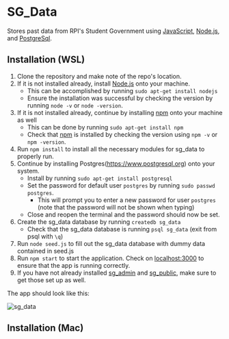 # SG_Data

Stores past data from RPI's Student Government using [JavaScript](https://www.javascript.com/), [Node.js](https://nodejs.org/en/), and [PostgreSql](https://www.postgresql.org).

## Installation (WSL)

1. Clone the repository and make note of the repo's location.
2. If it is not installed already, install [Node.js](https://nodejs.org/en/) onto your machine.
    - This can be accomplished by running `sudo apt-get install nodejs`
    - Ensure the installation was successful by checking the version by running `node -v` or `node -version`.
3. If it is not installed already, continue by installing [npm](https://www.npmjs.com/) onto your machine as well
    - This can be done by running `sudo apt-get install npm`
    - Check that [npm](https://nodejs.org/en/) is installed by checking the version using `npm -v` or `npm -version`.
4. Run `npm install` to install all the necessary modules for sg_data to properly run.
5. Continue by installing Postgres(https://www.postgresql.org) onto your system.
    - Install by running `sudo apt-get install postgresql`
    - Set the password for default user `postgres` by running `sudo passwd postgres`.
        - This will prompt you to enter a new password for user `postgres` (note that the password will not be shown when typing)
    - Close and reopen the terminal and the password should now be set.
6. Create the sg_data database by running `createdb sg_data`
    - Check that the sg_data database is running `psql sg_data` (exit from psql with `\q`)
7. Run `node seed.js` to fill out the sg_data database with dummy data contained in seed.js
8. Run `npm start` to start the application. Check on [localhost:3000](https://localhost:3000) to ensure that the app is running correctly.
9. If you have not already installed [sg_admin](https://github.com/justetz/sg_admin) and [sg_public](https://github.com/justetz/sg_public), make sure to get those set up as well.

The app should look like this:

![sg_data](https://user-images.githubusercontent.com/43757314/90216070-8fddd180-ddcb-11ea-961d-a23a9f3a9dc3.PNG)


## Installation (Mac)